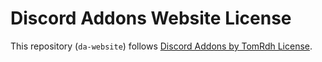 # Discord Addons Website License

This repository (`da-website`) follows [Discord Addons by TomRdh License](https://github.com/Tomrdh/discord-addons/blob/master/LICENSE.md).
